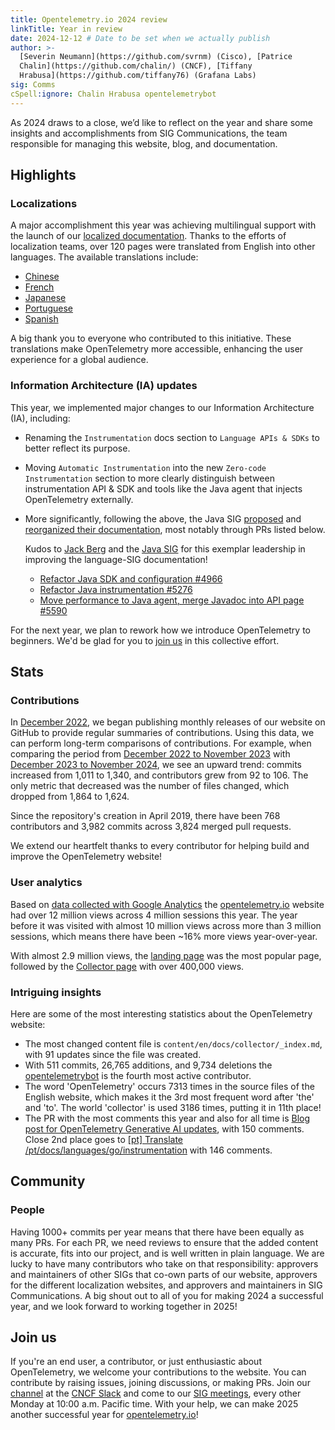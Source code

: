 ```yaml
---
title: Opentelemetry.io 2024 review
linkTitle: Year in review
date: 2024-12-12 # Date to be set when we actually publish
author: >-
  [Severin Neumann](https://github.com/svrnm) (Cisco), [Patrice
  Chalin](https://github.com/chalin/) (CNCF), [Tiffany
  Hrabusa](https://github.com/tiffany76) (Grafana Labs)
sig: Comms
cSpell:ignore: Chalin Hrabusa opentelemetrybot
---
```


As 2024 draws to a close, we’d like to reflect on the year and share some
insights and accomplishments from SIG Communications, the team responsible for
managing this website, blog, and documentation.

## Highlights

### Localizations

A major accomplishment this year was achieving multilingual support with the
launch of our [localized documentation](/blog/2024/docs-localized/). Thanks to
the efforts of localization teams, over 120 pages were translated from English
into other languages. The available translations include:

- [Chinese](/zh)
- [French](/fr)
- [Japanese](/ja)
- [Portuguese](/pt)
- [Spanish](/es)

A big thank you to everyone who contributed to this initiative. These
translations make OpenTelemetry more accessible, enhancing the user experience
for a global audience.

### Information Architecture (IA) updates

This year, we implemented major changes to our Information Architecture (IA),
including:

- Renaming the `Instrumentation` docs section to `Language APIs & SDKs` to
  better reflect its purpose.
- Moving `Automatic Instrumentation` into the new `Zero-code Instrumentation`
  section to more clearly distinguish between instrumentation API & SDK and
  tools like the Java agent that injects OpenTelemetry externally.
- More significantly, following the above, the Java SIG [proposed] and
  [reorganized their documentation][java-reorg], most notably
  through PRs listed below.

  Kudos to [Jack Berg] and the [Java SIG] for this
  exemplar leadership in improving the language-SIG documentation!
  - [Refactor Java SDK and configuration #4966][#4966]
  - [Refactor Java instrumentation #5276][#5276]
  - [Move performance to Java agent, merge Javadoc into API page #5590][#5590]

For the next year, we plan to rework how we introduce OpenTelemetry to
beginners. We'd be glad for you to [join us][#2427] in this collective effort.

[#2427]: https://github.com/open-telemetry/community/pull/2427
[#4966]: https://github.com/open-telemetry/opentelemetry.io/pull/4966
[#5276]: https://github.com/open-telemetry/opentelemetry.io/pull/5276
[#5590]: https://github.com/open-telemetry/opentelemetry.io/pull/5590
[Jack Berg]: https://github.com/jack-berg
[Java SIG]:
  https://docs.google.com/document/d/1D7ZD93LxSWexHeztHohRp5yeoTzsi9Dj1HRm7Tad-hM
[proposed]: https://github.com/open-telemetry/opentelemetry.io/discussions/4853
[java-reorg]:
  https://github.com/open-telemetry/opentelemetry.io/pulls?q=is%3Apr+java+is%3Aclosed+label%3Asig%3Ajava+merged%3A2024-01-01..2024-12-31+author%3Ajack-berg

## Stats

### Contributions

In
[December 2022](https://github.com/open-telemetry/opentelemetry.io/releases/tag/2022.12),
we began publishing monthly releases of our website on GitHub to provide regular
summaries of contributions. Using this data, we can perform long-term
comparisons of contributions. For example, when comparing the period from
[December 2022 to November 2023](https://github.com/open-telemetry/opentelemetry.io/compare/2022.12...2023.11)
with
[December 2023 to November 2024](https://github.com/open-telemetry/opentelemetry.io/compare/2023.12...2024.11),
we see an upward trend: commits increased from 1,011 to 1,340, and contributors
grew from 92 to 106. The only metric that decreased was the number of files
changed, which dropped from 1,864 to 1,624.

Since the repository's creation in April 2019, there have been 768 contributors
and 3,982 commits across 3,824 merged pull requests.

We extend our heartfelt thanks to every contributor for helping build and
improve the OpenTelemetry website!

### User analytics

Based on
[data collected with Google Analytics](https://lookerstudio.google.com/s/tSTKxK1ECeU)
the [opentelemetry.io](/) website had over 12 million views across 4 million
sessions this year. The year before it was visited with almost 10 million views
across more than 3 million sessions, which means there have been ~16% more views
year-over-year.

With almost 2.9 million views, the [landing page](/) was the most popular page,
followed by the [Collector page](/docs/collector) with over 400,000 views.

### Intriguing insights

Here are some of the most interesting statistics about the OpenTelemetry
website:

- The most changed content file is `content/en/docs/collector/_index.md`, with
  91 updates since the file was created.
- With 511 commits, 26,765 additions, and 9,734 deletions the
  [opentelemetrybot](https://github.com/opentelemetrybot) is the fourth most
  active contributor.
- The word 'OpenTelemetry' occurs 7313 times in the source files of the English
  website, which makes it the 3rd most frequent word after 'the' and 'to'. The
  world 'collector' is used 3186 times, putting it in 11th place!
- The PR with the most comments this year and also for all time is
  [Blog post for OpenTelemetry Generative AI updates](https://github.com/open-telemetry/opentelemetry.io/pull/5575),
  with 150 comments. Close 2nd place goes to
  [[pt] Translate /pt/docs/languages/go/instrumentation](https://github.com/open-telemetry/opentelemetry.io/pull/5380)
  with 146 comments.

## Community

### People

Having 1000+ commits per year means that there have been equally as many PRs.
For each PR, we need reviews to ensure that the added content is accurate, fits
into our project, and is well written in plain language. We are lucky to have
many contributors who take on that responsibility: approvers and maintainers of
other SIGs that co-own parts of our website, approvers for the different
localization websites, and approvers and maintainers in SIG Communications. A
big shout out to all of you for making 2024 a successful year, and we look
forward to working together in 2025!

## Join us

If you're an end user, a contributor, or just enthusiastic about OpenTelemetry,
we welcome your contributions to the website. You can contribute by raising
issues, joining discussions, or making PRs. Join our
[channel](https://cloud-native.slack.com/archives/C02UN96HZH6) at the
[CNCF Slack](https://slack.cncf.io/) and come to our
[SIG meetings](https://docs.google.com/document/d/1wW0jLldwXN8Nptq2xmgETGbGn9eWP8fitvD5njM-xZY),
every other Monday at 10:00 a.m. Pacific time. With your help, we can make 2025
another successful year for [opentelemetry.io](https://opentelemetry.io/)!
